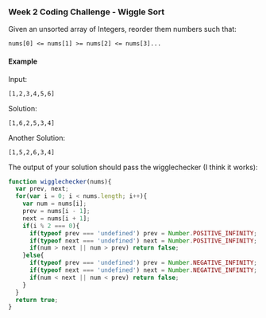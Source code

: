 ### Week 2 Coding Challenge - Wiggle Sort

Given an unsorted array of Integers, reorder them numbers such that:

```
nums[0] <= nums[1] >= nums[2] <= nums[3]...
```

#### Example

Input:
```
[1,2,3,4,5,6]
```

Solution:
```
[1,6,2,5,3,4]
```

Another Solution:
```
[1,5,2,6,3,4]
```


The output of your solution should pass the wigglechecker (I think it works):

``` Javascript
function wigglechecker(nums){
  var prev, next;
  for(var i = 0; i < nums.length; i++){
    var num = nums[i];
    prev = nums[i - 1];
    next = nums[i + 1];
    if(i % 2 === 0){
      if(typeof prev === 'undefined') prev = Number.POSITIVE_INFINITY;
      if(typeof next === 'undefined') next = Number.POSITIVE_INFINITY;
      if(num > next || num > prev) return false;
    }else{
      if(typeof prev === 'undefined') prev = Number.NEGATIVE_INFINITY;
      if(typeof next === 'undefined') next = Number.NEGATIVE_INFINITY;
      if(num < next || num < prev) return false;
    }
  }
  return true;
}
```
